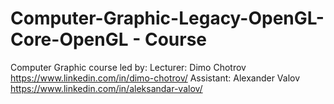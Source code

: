 # Computer-Graphic-Legacy-OpenGL-Core-OpenGL - Course
Computer Graphic course led by:
Lecturer: Dimo Chotrov https://www.linkedin.com/in/dimo-chotrov/
Assistant: Alexander Valov https://www.linkedin.com/in/aleksandar-valov/
